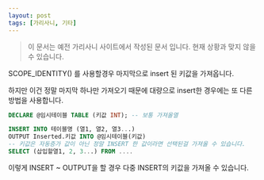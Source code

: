 ```yaml
---
layout: post
tags: [가리사니, 기타]
---
```


> 이 문서는 예전 가리사니 사이트에서 작성된 문서 입니다.
현재 상황과 맞지 않을 수 있습니다.


SCOPE_IDENTITY() 를 사용할경우 마지막으로 insert 된 키값을 가져옵니다.

하지만 이건 정말 마지막 하나만 가져오기 때문에 대량으로 insert한 경우에는 또 다른 방법을 사용합니다.

``` sql
DECLARE @임시테이블 TABLE (키값 INT); -- 보통 가져올열

INSERT INTO 테이블명 (열1, 열2, 열3...)
OUTPUT Inserted.키값 INTO @임시테이블(키값)
-- 키값은 자동증가 값이 아닌 정말 INSERT 한 값이라면 선택된걸 가져올 수 있습니다.
SELECT (삽입할열1, 2, 3...) FROM ....
```

이렇게 INSERT ~ OUTPUT을 할 경우 다중 INSERT의 키값을 가져올 수 있습니다.